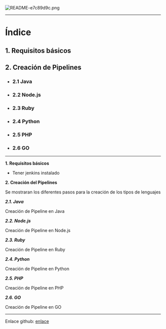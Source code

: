 <img alt="README-e7c89d9c.png" src="assets/README-e7c89d9c.png" width="" height="" >
<hr/>

# Índice #

## 1. Requisitos básicos ##

## 2. Creación de Pipelines ##

- ### 2.1 Java ###
- ### 2.2 Node.js ###
- ### 2.3 Ruby ###
- ### 2.4 Python ###
- ### 2.5 PHP ###
- ### 2.6 GO ###


<hr/>

**1. Requisitos básicos**

- <p>Tener jenkins instalado</p>

**2. Creación del Pipelines**

<p>Se mostraran los diferentes pasos para la creación de los tipos de lenguajes</p>

***2.1. Java***

<p>Creación de Pipeline en Java</p>

***2.2. Node.js***

<p>Creación de Pipeline en Node.js</p>

***2.3. Ruby***

<p>Creación de Pipeline en Ruby</p>

***2.4. Python***

<p>Creación de Pipeline en Python</p>

***2.5. PHP***

<p>Creación de Pipeline en PHP</p>

***2.6. GO***

<p>Creación de Pipeline en GO</p>

<hr/>

Enlace github: <a href="https://github.com/joel92MM/Git/tree/main/2ºTrimestre/ConfiguracionPipeline">enlace</a>
